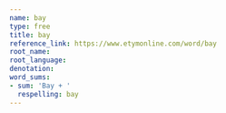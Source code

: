 ```yaml
---
name: bay
type: free
title: bay
reference_link: https://www.etymonline.com/word/bay
root_name: 
root_language: 
denotation: 
word_sums:
- sum: 'Bay + '
  respelling: bay
---
```

